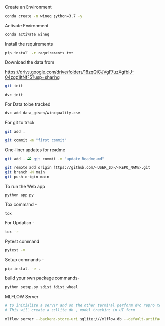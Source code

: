Create an Environment 

```bash
conda create -n wineq python=3.7 -y
```

Activate Environment
```bash
conda activate wineq
```


Install the requirements
```bash
pip install -r requirements.txt
```

Download the data from 

https://drive.google.com/drive/folders/18zqQiCJVgF7uzXgfbIJ-04zgz1ItNfF5?usp=sharing


```bash
git init
```
```bash
dvc init 
```
For Data to be tracked
```bash
dvc add data_given/winequality.csv
```
For git to track 
```bash
git add .
```
```bash
git commit -m "first commit"
```

One-liner updates  for readme

```bash
git add . && git commit -m "update Readme.md"
```
```bash
git remote add origin https://github.com/<USER_ID>/<REPO_NAME>.git
git branch -M main
git push origin main
```
To run the Web app
```bash
python app.py 
```

Tox command -
```bash
tox
```
For Updation -
```bash
tox -r 
```
Pytest command
```bash
pytest -v
```

Setup commands -
```bash
pip install -e . 
```

build your own package commands- 
```bash
python setup.py sdist bdist_wheel
```

MLFLOW Server 
```bash
# to initialize a server and on the other terminal perform dvc repro to see the experiments 
# This will create a sqllite db , model tracking in UI form .

mlflow server --backend-store-uri sqlite:///mlflow.db --default-artifact-root ./artifacts --host 127.0.0.1 -p 5000
```